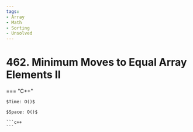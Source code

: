 ```yaml
---
tags:
- Array
- Math
- Sorting
- Unsolved
---
```



# 462. Minimum Moves to Equal Array Elements II

=== "C++"

    $Time: O()$

    $Space: O()$

    ```c++
    ```
